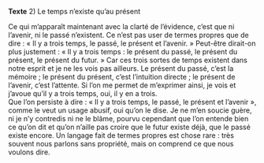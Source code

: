 **Texte** 2) Le temps n’existe qu’au présent

Ce qui m’apparaît maintenant avec la clarté de l’évidence, c’est que ni l’avenir, ni le passé n’existent. Ce n’est pas user de termes propres que de dire : « Il y a trois temps, le passé, le présent et l’avenir. » Peut-être dirait-on plus justement : « Il y a trois temps : le présent du passé, le présent du présent, le présent du futur. » Car ces trois sortes de temps existent dans notre esprit et je ne les vois pas ailleurs. Le présent du passé, c’est la mémoire ; le présent du présent, c’est l’intuition directe ; le présent de l’avenir, c’est l’attente. Si l’on me permet de m’exprimer ainsi, je vois et j’avoue qu’il y a trois temps, oui, il y en a trois.  
Que l’on persiste à dire : « Il y a trois temps, le passé, le présent et l’avenir », comme le veut un usage abusif, oui qu’on le dise. Je ne m’en soucie guère, ni je n’y contredis ni ne le blâme, pourvu cependant que l’on entende bien ce qu’on dit et qu’on n’aille pas croire que le futur existe déjà, que le passé existe encore. Un langage fait de termes propres est chose rare : très souvent nous parlons sans propriété, mais on comprend ce que nous voulons dire.